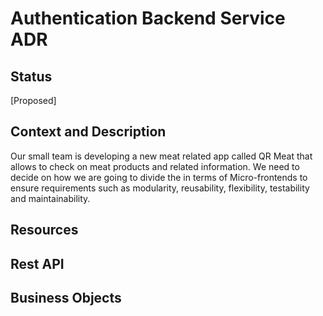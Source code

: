 # Authentication Backend Service ADR

## Status

[Proposed]

## Context and Description

Our small team is developing a new meat related app called QR Meat that allows to check on meat products and related information. We need to decide on how we are going to divide the in terms of Micro-frontends to ensure requirements such as modularity, reusability, flexibility, testability and maintainability.

## Resources

## Rest API

## Business Objects
